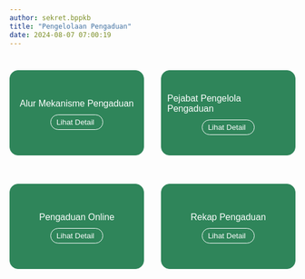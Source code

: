 ```yaml
---
author: sekret.bppkb
title: "Pengelolaan Pengaduan"
date: 2024-08-07 07:00:19
---
```

<div style="display: flex; flex-wrap: wrap; gap: 30px; width: 100%; margin-top: 40px;">

  <div style="flex: 1 1 calc(50% - 20px); box-sizing: border-box; padding: 10px; border: 1px solid #2f855a; background-color: #2f855a; border-radius: 15px; height: 150px; margin-bottom: 20px; display: flex; flex-direction: column; align-items: center; justify-content: center;">
      <i class="fas fa-sitemap text-white" style="margin-bottom: 5px; font-size: 40px;"></i>
      <span style="font-size: 12pt; font-family: 'Poppins', sans-serif; color: #fff;">Alur Mekanisme Pengaduan</span>
    <button onclick="window.open('https://drive.google.com/file/d/1LXX3ZJHwHT8OH_O9gRThb9f_CYE6t_Ia/view?usp=sharing', '_blank')" style="margin-top: 10px; padding: 5px 10px; background-color: transparent; color: #fff; border: 1px solid #fff; border-radius: 15px; font-size: 10pt; cursor: pointer;" onmouseover="this.style.backgroundColor='#fff'; this.style.color='#2f855a';" onmouseout="this.style.backgroundColor='transparent'; this.style.color='#fff';">Lihat Detail <i class="fas fa-arrow-right" style="margin-left: 5px;"></i></button>
  </div>

  <div style="flex: 1 1 calc(50% - 20px); box-sizing: border-box; padding: 10px; border: 1px solid #2f855a; background-color: #2f855a; border-radius: 15px; height: 150px; margin-bottom: 20px; display: flex; flex-direction: column; align-items: center; justify-content: center;">
      <i class="fas fa-user-tie text-white" style="margin-bottom: 5px; font-size: 40px;"></i>
      <span style="font-size: 12pt; font-family: 'Poppins', sans-serif; color: #fff;">Pejabat Pengelola Pengaduan</span>
    <button onclick="window.location.href='/master-pengelolaan-pengaduan/pejabat-pengelola-pengaduan'" style="margin-top: 10px; padding: 5px 10px; background-color: transparent; color: #fff; border: 1px solid #fff; border-radius: 15px; font-size: 10pt; cursor: pointer;" onmouseover="this.style.backgroundColor='#fff'; this.style.color='#2f855a';" onmouseout="this.style.backgroundColor='transparent'; this.style.color='#fff';">Lihat Detail <i class="fas fa-arrow-right" style="margin-left: 5px;"></i></button>
  </div>

  <div style="flex: 1 1 calc(50% - 20px); box-sizing: border-box; padding: 10px; border: 1px solid #2f855a; background-color: #2f855a; border-radius: 15px; height: 150px; margin-bottom: 20px; display: flex; flex-direction: column; align-items: center; justify-content: center;">
      <i class="fas fa-edit text-white" style="margin-bottom: 5px; font-size: 40px;"></i>
      <span style="font-size: 12pt; font-family: 'Poppins', sans-serif; color: #fff;">Pengaduan Online</span>
    <button onclick="window.location.href='https://docs.google.com/forms/d/1fa-wNkLbkmdtC-VUa23765_Ra68I8OZZe-i0B2sKkm0/'" style="margin-top: 10px; padding: 5px 10px; background-color: transparent; color: #fff; border: 1px solid #fff; border-radius: 15px; font-size: 10pt; cursor: pointer;" onmouseover="this.style.backgroundColor='#fff'; this.style.color='#2f855a';" onmouseout="this.style.backgroundColor='transparent'; this.style.color='#fff';">Lihat Detail <i class="fas fa-arrow-right" style="margin-left: 5px;"></i></button>
  </div>

  <div style="flex: 1 1 calc(50% - 20px); box-sizing: border-box; padding: 10px; border: 1px solid #2f855a; background-color: #2f855a; border-radius: 15px; height: 150px; margin-bottom: 20px; display: flex; flex-direction: column; align-items: center; justify-content: center;">
      <i class="fas fa-chart-bar text-white" style="margin-bottom: 5px; font-size: 40px;"></i>
      <span style="font-size: 12pt; font-family: 'Poppins', sans-serif; color: #fff;">Rekap Pengaduan</span>
    <button onclick="window.location.href='/master-pengelolaan-pengaduan/rekapitulasi-pengaduan'" style="margin-top: 10px; padding: 5px 10px; background-color: transparent; color: #fff; border: 1px solid #fff; border-radius: 15px; font-size: 10pt; cursor: pointer;" onmouseover="this.style.backgroundColor='#fff'; this.style.color='#2f855a';" onmouseout="this.style.backgroundColor='transparent'; this.style.color='#fff';">Lihat Detail <i class="fas fa-arrow-right" style="margin-left: 5px;"></i></button>
  </div>

<style>
@media (max-width: 1024px) { 
  div[style*="display: flex; flex-wrap: wrap;"] > div {
    flex: 1 1 100%; 
    margin-bottom: 20px;
  }
}

@media (max-width: 768px) { 
  div[style*="display: flex; flex-wrap: wrap;"] {
    flex-direction: column; 
    align-items: center; 
  }

  div[style*="display: flex; flex-wrap: wrap;"] > div {
    flex: none; 
    width: calc(70% - 30px); 
    height: 150px; 
    max-width: calc(70% - 30px);
    margin-bottom: 20px;
  }
}
</style>

</div>